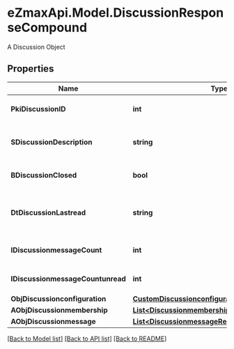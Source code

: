 # eZmaxApi.Model.DiscussionResponseCompound
A Discussion Object

## Properties

Name | Type | Description | Notes
------------ | ------------- | ------------- | -------------
**PkiDiscussionID** | **int** | The unique ID of the Discussion | 
**SDiscussionDescription** | **string** | The description of the Discussion | 
**BDiscussionClosed** | **bool** | Whether if it&#39;s an closed | 
**DtDiscussionLastread** | **string** | The date the Discussion was last read | [optional] 
**IDiscussionmessageCount** | **int** | The count of Attachment. | 
**IDiscussionmessageCountunread** | **int** | The count of Attachment. | 
**ObjDiscussionconfiguration** | [**CustomDiscussionconfigurationResponse**](CustomDiscussionconfigurationResponse.md) |  | [optional] 
**AObjDiscussionmembership** | [**List&lt;DiscussionmembershipResponseCompound&gt;**](DiscussionmembershipResponseCompound.md) |  | 
**AObjDiscussionmessage** | [**List&lt;DiscussionmessageResponseCompound&gt;**](DiscussionmessageResponseCompound.md) |  | 

[[Back to Model list]](../README.md#documentation-for-models) [[Back to API list]](../README.md#documentation-for-api-endpoints) [[Back to README]](../README.md)

